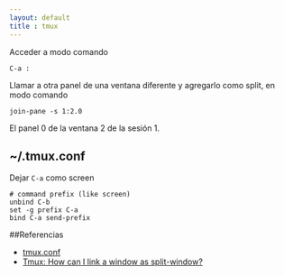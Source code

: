 ```yaml
---
layout: default
title : tmux
---
```


Acceder a modo comando

    C-a :

Llamar a otra panel de una ventana diferente y agregarlo como split, en modo comando

    join-pane -s 1:2.0
    
El panel 0 de la ventana 2 de la sesión 1.

## ~/.tmux.conf

Dejar `C-a` como screen

    # command prefix (like screen)
    unbind C-b
    set -g prefix C-a
    bind C-a send-prefix

##Referencias

* [tmux.conf](https://github.com/juanpabloaj/dotfiles/blob/master/.tmux.conf)  
* [Tmux: How can I link a window as split-window?](http://superuser.com/questions/266567/tmux-how-can-i-link-a-window-as-split-window)  
